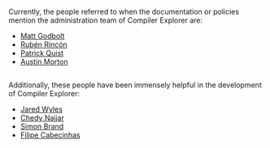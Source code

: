 Currently, the people referred to when the documentation or policies mention
the administration team of Compiler Explorer are:

-   [Matt Godbolt](https://xania.org)
-   [Rubén Rincón](https://rinconblanco.es)
-   [Patrick Quist](https://github.com/partouf)
-   [Austin Morton](https://github.com/apmorton)

##

Additionally, these people have been immensely helpful in the development of Compiler Explorer:

-   [Jared Wyles](https://github.com/jaredwy)
-   [Chedy Najjar](https://github.com/CppChedy)
-   [Simon Brand](https://blog.tartanllama.xyz/)
-   [Filipe Cabecinhas](https://github.com/filcab)
